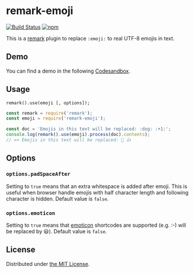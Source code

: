 remark-emoji
============
[![Build Status](https://travis-ci.org/rhysd/remark-emoji.svg?branch=master)](https://travis-ci.org/rhysd/remark-emoji)
[![npm](https://badge.fury.io/js/remark-emoji.svg)](https://www.npmjs.com/package/remark-emoji)

This is a [remark](https://github.com/wooorm/remark) plugin to replace `:emoji:` to real UTF-8 emojis in text.

## Demo

You can find a demo in the following [Codesandbox](https://codesandbox.io/s/remark-emoji-example-osvyi).

## Usage

```
remark().use(emoji [, options]);
```

```javascript
const remark = require('remark');
const emoji = require('remark-emoji');

const doc = 'Emojis in this text will be replaced: :dog: :+1:';
console.log(remark().use(emoji).process(doc).contents);
// => Emojis in this text will be replaced: 🐶 👍
```

## Options

### `options.padSpaceAfter`

Setting to `true` means that an extra whitespace is added after emoji.
This is useful when browser handle emojis with half character length and following character is hidden.
Default value is `false`.

### `options.emoticon`

Setting to `true` means that [emoticon](https://www.npmjs.com/package/emoticon) shortcodes are supported (e.g. :-) will be replaced by 😃).
Default value is `false`.

## License

Distributed under [the MIT License](LICENSE).
